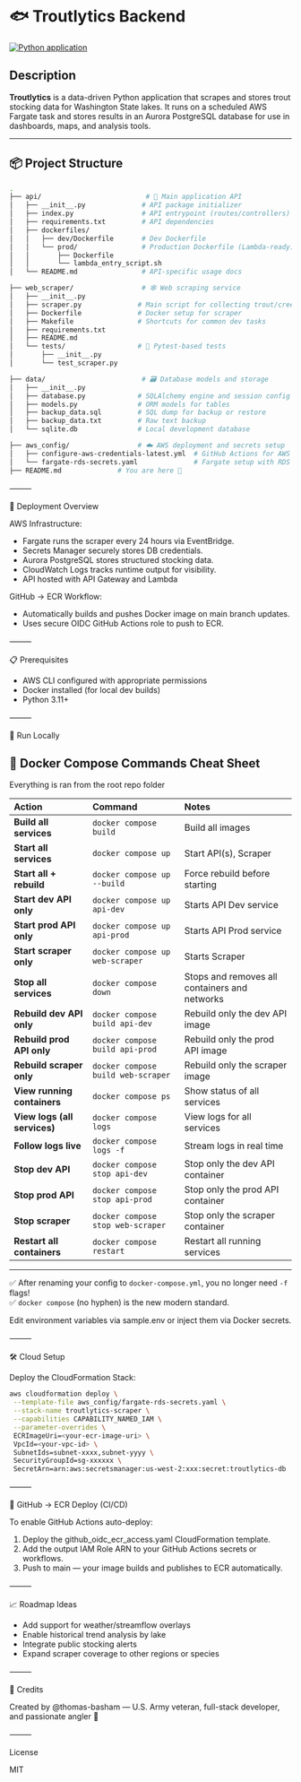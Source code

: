 # 🐟 Troutlytics Backend

[![Python application](https://github.com/troutlytics/troutlytics-backend/actions/workflows/python-app.yml/badge.svg)](https://github.com/troutlytics/troutlytics-backend/actions/workflows/python-app.yml)

## Description

**Troutlytics** is a data-driven Python application that scrapes and stores trout stocking data for Washington State lakes. It runs on a scheduled AWS Fargate task and stores results in an Aurora PostgreSQL database for use in dashboards, maps, and analysis tools.

---

## 📦 Project Structure

```bash
.
├── api/                          # 🎯 Main application API
│   ├── __init__.py              # API package initializer
│   ├── index.py                 # API entrypoint (routes/controllers)
│   ├── requirements.txt         # API dependencies
│   ├── dockerfiles/
│   │   ├── dev/Dockerfile       # Dev Dockerfile
│   │   └── prod/                # Production Dockerfile (Lambda-ready)
│   │       ├── Dockerfile
│   │       └── lambda_entry_script.sh
│   └── README.md                # API-specific usage docs

├── web_scraper/                 # 🕸️ Web scraping service
│   ├── __init__.py
│   ├── scraper.py              # Main script for collecting trout/creel data
│   ├── Dockerfile              # Docker setup for scraper
│   ├── Makefile                # Shortcuts for common dev tasks
│   ├── requirements.txt
│   ├── README.md
│   └── tests/                  # 🔬 Pytest-based tests
│       ├── __init__.py
│       └── test_scraper.py

├── data/                        # 🗃️ Database models and storage
│   ├── __init__.py
│   ├── database.py             # SQLAlchemy engine and session config
│   ├── models.py               # ORM models for tables
│   ├── backup_data.sql         # SQL dump for backup or restore
│   ├── backup_data.txt         # Raw text backup
│   └── sqlite.db               # Local development database

├── aws_config/                 # ☁️ AWS deployment and secrets setup
│   ├── configure-aws-credentials-latest.yml  # GitHub Actions for AWS login
│   └── fargate-rds-secrets.yaml              # Fargate setup with RDS and Secrets Manager served there)
├── README.md              # You are here 📘
```

⸻

🚀 Deployment Overview

AWS Infrastructure:

- Fargate runs the scraper every 24 hours via EventBridge.
- Secrets Manager securely stores DB credentials.
- Aurora PostgreSQL stores structured stocking data.
- CloudWatch Logs tracks runtime output for visibility.
- API hosted with API Gateway and Lambda

GitHub → ECR Workflow:

- Automatically builds and pushes Docker image on main branch updates.
- Uses secure OIDC GitHub Actions role to push to ECR.

⸻

📋 Prerequisites

- AWS CLI configured with appropriate permissions
- Docker installed (for local dev builds)
- Python 3.11+

⸻

🧪 Run Locally

## 🚀 Docker Compose Commands Cheat Sheet

Everything is ran from the root repo folder

| Action                       | Command                            | Notes                                         |
| :--------------------------- | :--------------------------------- | :-------------------------------------------- |
| **Build all services**       | `docker compose build`             | Build all images                              |
| **Start all services**       | `docker compose up`                | Start API(s), Scraper                         |
| **Start all + rebuild**      | `docker compose up --build`        | Force rebuild before starting                 |
| **Start dev API only**       | `docker compose up api-dev`        | Starts API Dev service                        |
| **Start prod API only**      | `docker compose up api-prod`       | Starts API Prod service                       |
| **Start scraper only**       | `docker compose up web-scraper`    | Starts Scraper                                |
| **Stop all services**        | `docker compose down`              | Stops and removes all containers and networks |
| **Rebuild dev API only**     | `docker compose build api-dev`     | Rebuild only the dev API image                |
| **Rebuild prod API only**    | `docker compose build api-prod`    | Rebuild only the prod API image               |
| **Rebuild scraper only**     | `docker compose build web-scraper` | Rebuild only the scraper image                |
| **View running containers**  | `docker compose ps`                | Show status of all services                   |
| **View logs (all services)** | `docker compose logs`              | View logs for all services                    |
| **Follow logs live**         | `docker compose logs -f`           | Stream logs in real time                      |
| **Stop dev API**             | `docker compose stop api-dev`      | Stop only the dev API container               |
| **Stop prod API**            | `docker compose stop api-prod`     | Stop only the prod API container              |
| **Stop scraper**             | `docker compose stop web-scraper`  | Stop only the scraper container               |
| **Restart all containers**   | `docker compose restart`           | Restart all running services                  |

---

✅ After renaming your config to `docker-compose.yml`, you no longer need `-f` flags!  
✅ `docker compose` (no hyphen) is the new modern standard.

Edit environment variables via sample.env or inject them via Docker secrets.

⸻

🛠️ Cloud Setup

Deploy the CloudFormation Stack:

```bash
aws cloudformation deploy \
 --template-file aws_config/fargate-rds-secrets.yaml \
 --stack-name troutlytics-scraper \
 --capabilities CAPABILITY_NAMED_IAM \
 --parameter-overrides \
 ECRImageUri=<your-ecr-image-uri> \
 VpcId=<your-vpc-id> \
 SubnetIds=subnet-xxxx,subnet-yyyy \
 SecurityGroupId=sg-xxxxxx \
 SecretArn=arn:aws:secretsmanager:us-west-2:xxx:secret:troutlytics-db
```

⸻

🔐 GitHub → ECR Deploy (CI/CD)

To enable GitHub Actions auto-deploy:

1. Deploy the github_oidc_ecr_access.yaml CloudFormation template.
2. Add the output IAM Role ARN to your GitHub Actions secrets or workflows.
3. Push to main — your image builds and publishes to ECR automatically.

⸻

📈 Roadmap Ideas

- Add support for weather/streamflow overlays
- Enable historical trend analysis by lake
- Integrate public stocking alerts
- Expand scraper coverage to other regions or species

⸻

🧠 Credits

Created by @thomas-basham — U.S. Army veteran, full-stack developer, and passionate angler 🎣

⸻

License

MIT
